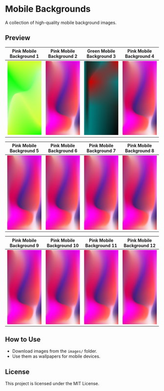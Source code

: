 # Mobile Backgrounds

A collection of high-quality mobile background images.

## Preview

| Pink Mobile Background 1 | Pink Mobile Background 2 | Green Mobile Background 3 | Pink Mobile Background 4 |
|--------------------------|--------------------------|--------------------------|--------------------------|
| <img src="images/light-green-mobile-background-image.png" width="220"  style="max-width: 100%;"> | <img src="images/pink-mobile-background-image.png" width="220"  style="max-width: 100%;"> | <img src="images/green-mobile-background-image.png" width="220"  style="max-width: 100%;"> | <img src="images/pink-mobile-background-image.png" width="220"  style="max-width: 100%;"> |

| Pink Mobile Background 5 | Pink Mobile Background 6 | Pink Mobile Background 7 | Pink Mobile Background 8 |
|--------------------------|--------------------------|--------------------------|--------------------------|
| <img src="images/pink-mobile-background-image.png" width="220"  style="max-width: 100%;"> | <img src="images/pink-mobile-background-image.png" width="220"  style="max-width: 100%;"> | <img src="images/pink-mobile-background-image.png" width="220"  style="max-width: 100%;"> | <img src="images/pink-mobile-background-image.png" width="220"  style="max-width: 100%;"> |

| Pink Mobile Background 9 | Pink Mobile Background 10 | Pink Mobile Background 11 | Pink Mobile Background 12 |
|--------------------------|--------------------------|--------------------------|--------------------------|
| <img src="images/pink-mobile-background-image.png" width="220"  style="max-width: 100%;"> | <img src="images/pink-mobile-background-image.png" width="220"  style="max-width: 100%;"> | <img src="images/pink-mobile-background-image.png" width="220"  style="max-width: 100%;"> | <img src="images/pink-mobile-background-image.png" width="220"  style="max-width: 100%;"> |

## How to Use
- Download images from the `images/` folder.
- Use them as wallpapers for mobile devices.

## License
This project is licensed under the MIT License.
